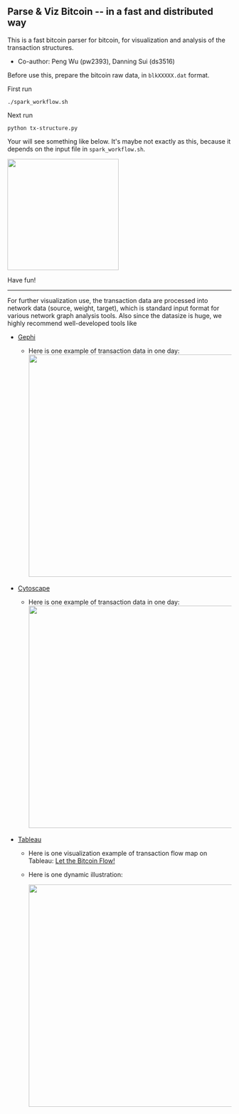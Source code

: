 ## Parse & Viz Bitcoin -- in a fast and distributed way

This is a fast bitcoin parser for bitcoin, for visualization and analysis of the transaction structures.

* Co-author: Peng Wu (pw2393), Danning Sui (ds3516)

Before use this, prepare the bitcoin raw data, in `blkXXXXX.dat` format.

First run
```
./spark_workflow.sh
```

Next run
```
python tx-structure.py
```

Your will see something like below. It's maybe not exactly as this, because it depends on the input file in `spark_workflow.sh`.

<img src="https://github.com/pw2393/btc-parser-spark/blob/master/fig2-0.png" width="250">

Have fun!

-------
For further visualization use, the transaction data are processed into network data (source, weight, target), which is standard input format for various network graph analysis tools. Also since the datasize is huge, we highly recommend well-developed tools like 
  * [Gephi](https://gephi.org)
    + Here is one example of transaction data in one day:
       <img src="https://github.com/pw2393/btc-parser-spark/blob/master/gephi.png" width="500">

  * [Cytoscape](http://www.cytoscape.org)
    + Here is one example of transaction data in one day:
       <img src="https://github.com/pw2393/btc-parser-spark/blob/master/cyto.png" width="500">

  * [Tableau](https://www.tableau.com/)
    + Here is one visualization example of transaction flow map on Tableau: [Let the Bitcoin Flow!](https://public.tableau.com/profile/danning.sui#!/vizhome/LetTheBitcoinFlow/LetTheBitcoinFlow)
    
    + Here is one dynamic illustration:
    
       <img src="https://github.com/pw2393/btc-parser-spark/blob/master/flow.gif" width="500">

 
